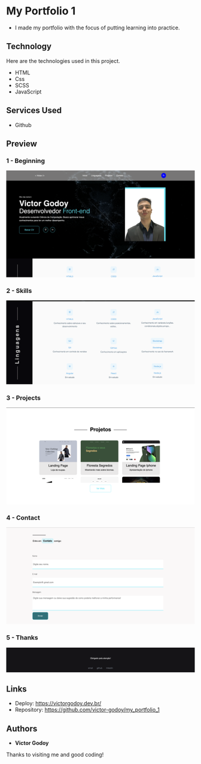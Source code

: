 # My Portfolio 1 

- I made my portfolio with the focus of putting learning into practice.


## Technology 

Here are the technologies used in this project.

* HTML 
* Css
* SCSS
* JavaScript

## Services Used

* Github

## Preview

### 1 - Beginning
![home ]( https://github.com/victor-godoy/my_portfolio_1/blob/main/assets/img/img_preview/1.png)

### 2 - Skills
![languages ](https://github.com/victor-godoy/my_portfolio_1/blob/main/assets/img/img_preview/2.png  )

### 3 - Projects
![languages ](https://github.com/victor-godoy/my_portfolio_1/blob/main/assets/img/img_preview/3.png  )

### 4 - Contact
![contact ]( https://github.com/victor-godoy/my_portfolio_1/blob/main/assets/img/img_preview/4.png)

### 5 - Thanks
![thanks ]( https://github.com/victor-godoy/my_portfolio_1/blob/main/assets/img/img_preview/5.png )




## Links
  - Deploy: https://victorgodoy.dev.br/
  - Repository: https://github.com/victor-godoy/my_portfolio_1

  ## Authors

  * **Victor Godoy** 

  Thanks to visiting me and good coding!

